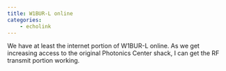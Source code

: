 ```yaml
---
title: W1BUR-L online
categories:
    - echolink
---
```


We have at least the internet portion of W1BUR-L online. 
As we get increasing access to the original Photonics Center shack, I can get the RF transmit portion working.
